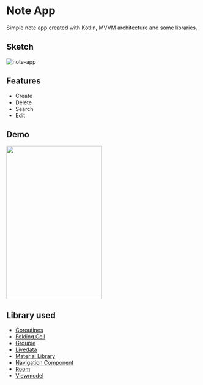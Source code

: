 # **Note App**
Simple note app created with Kotlin, MVVM architecture and some libraries.

## Sketch
![note-app](https://user-images.githubusercontent.com/48203569/99637170-d0fb1700-2a87-11eb-8f03-d265d0518ec3.jpg)

## Features
* Create
* Delete
* Search
* Edit

## Demo
<img src="https://user-images.githubusercontent.com/48203569/101276350-6f5cdb80-37ef-11eb-9c1c-5ade8d95ae8b.gif" width="250" height="400">  

## Library used
* [Coroutines](https://developer.android.com/topic/libraries/architecture/coroutines)
* [Folding Cell](https://github.com/Ramotion/folding-cell-android)
* [Groupie](https://github.com/lisawray/groupie)
* [Livedata](https://developer.android.com/topic/libraries/architecture/livedata)
* [Material Library](https://material.io/develop/android/docs/getting-started)
* [Navigation Component](https://developer.android.com/guide/navigation)
* [Room](https://developer.android.com/topic/libraries/architecture/room)
* [Viewmodel](https://developer.android.com/topic/libraries/architecture/viewmodel)
